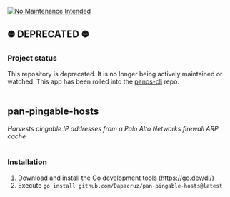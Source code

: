 [![No Maintenance Intended](http://unmaintained.tech/badge.svg)](http://unmaintained.tech/)

## ⛔️ DEPRECATED ⛔️

### Project status
This repository is deprecated. It is no longer being actively maintained or watched. This app has been rolled into the [panos-cli](https://github.com/Dapacruz/panos-cli) repo.
<br /><br />

## pan-pingable-hosts
*Harvests pingable IP addresses from a Palo Alto Networks firewall ARP cache*
</br>
</br>
### Installation
1. Download and install the Go development tools (https://go.dev/dl/)
2. Execute `go install github.com/Dapacruz/pan-pingable-hosts@latest`
